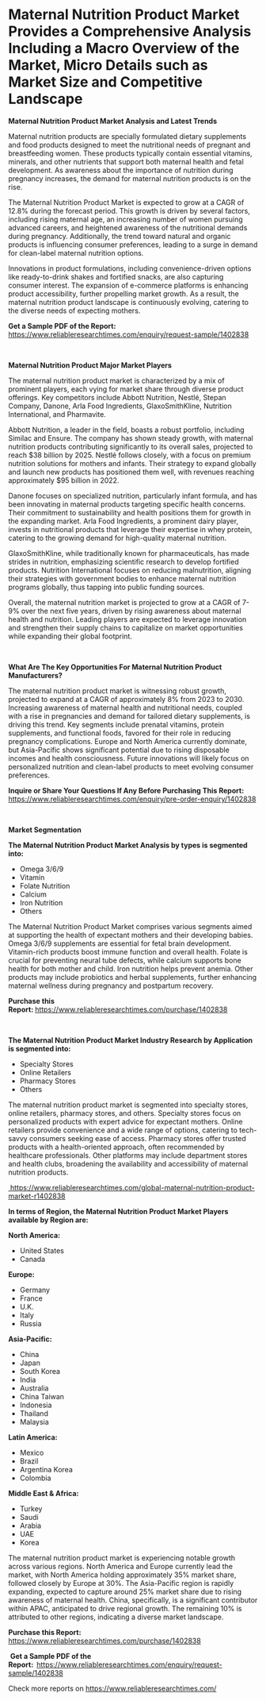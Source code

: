 <p><h1>Maternal Nutrition Product Market Provides a Comprehensive Analysis Including a Macro Overview of the Market, Micro Details such as Market Size and Competitive Landscape</h1></p><p><strong>Maternal Nutrition Product Market Analysis and Latest Trends</strong></p>
<p><p>Maternal nutrition products are specially formulated dietary supplements and food products designed to meet the nutritional needs of pregnant and breastfeeding women. These products typically contain essential vitamins, minerals, and other nutrients that support both maternal health and fetal development. As awareness about the importance of nutrition during pregnancy increases, the demand for maternal nutrition products is on the rise.</p><p>The Maternal Nutrition Product Market is expected to grow at a CAGR of 12.8% during the forecast period. This growth is driven by several factors, including rising maternal age, an increasing number of women pursuing advanced careers, and heightened awareness of the nutritional demands during pregnancy. Additionally, the trend toward natural and organic products is influencing consumer preferences, leading to a surge in demand for clean-label maternal nutrition options. </p><p>Innovations in product formulations, including convenience-driven options like ready-to-drink shakes and fortified snacks, are also capturing consumer interest. The expansion of e-commerce platforms is enhancing product accessibility, further propelling market growth. As a result, the maternal nutrition product landscape is continuously evolving, catering to the diverse needs of expecting mothers.</p></p>
<p><strong>Get a Sample PDF of the Report:&nbsp;</strong> <a href="https://www.reliableresearchtimes.com/enquiry/request-sample/1402838?utm_campaign=3227&utm_medium=2&utm_source=Github&utm_content=ia&utm_term=28032025&utm_id=maternal-nutrition-product">https://www.reliableresearchtimes.com/enquiry/request-sample/1402838</a></p>
<p>&nbsp;</p>
<p><strong>Maternal Nutrition Product Major Market Players</strong></p>
<p><p>The maternal nutrition product market is characterized by a mix of prominent players, each vying for market share through diverse product offerings. Key competitors include Abbott Nutrition, Nestlé, Stepan Company, Danone, Arla Food Ingredients, GlaxoSmithKline, Nutrition International, and Pharmavite.</p><p>Abbott Nutrition, a leader in the field, boasts a robust portfolio, including Similac and Ensure. The company has shown steady growth, with maternal nutrition products contributing significantly to its overall sales, projected to reach $38 billion by 2025. Nestlé follows closely, with a focus on premium nutrition solutions for mothers and infants. Their strategy to expand globally and launch new products has positioned them well, with revenues reaching approximately $95 billion in 2022.</p><p>Danone focuses on specialized nutrition, particularly infant formula, and has been innovating in maternal products targeting specific health concerns. Their commitment to sustainability and health positions them for growth in the expanding market. Arla Food Ingredients, a prominent dairy player, invests in nutritional products that leverage their expertise in whey protein, catering to the growing demand for high-quality maternal nutrition.</p><p>GlaxoSmithKline, while traditionally known for pharmaceuticals, has made strides in nutrition, emphasizing scientific research to develop fortified products. Nutrition International focuses on reducing malnutrition, aligning their strategies with government bodies to enhance maternal nutrition programs globally, thus tapping into public funding sources.</p><p>Overall, the maternal nutrition market is projected to grow at a CAGR of 7-9% over the next five years, driven by rising awareness about maternal health and nutrition. Leading players are expected to leverage innovation and strengthen their supply chains to capitalize on market opportunities while expanding their global footprint.</p></p>
<p>&nbsp;</p>
<p><strong>What Are The Key Opportunities For Maternal Nutrition Product Manufacturers?</strong></p>
<p><p>The maternal nutrition product market is witnessing robust growth, projected to expand at a CAGR of approximately 8% from 2023 to 2030. Increasing awareness of maternal health and nutritional needs, coupled with a rise in pregnancies and demand for tailored dietary supplements, is driving this trend. Key segments include prenatal vitamins, protein supplements, and functional foods, favored for their role in reducing pregnancy complications. Europe and North America currently dominate, but Asia-Pacific shows significant potential due to rising disposable incomes and health consciousness. Future innovations will likely focus on personalized nutrition and clean-label products to meet evolving consumer preferences.</p></p>
<p><strong>Inquire or Share Your Questions If Any Before Purchasing This Report:</strong> <a href="https://www.reliableresearchtimes.com/enquiry/pre-order-enquiry/1402838?utm_campaign=3227&utm_medium=2&utm_source=Github&utm_content=ia&utm_term=28032025&utm_id=maternal-nutrition-product">https://www.reliableresearchtimes.com/enquiry/pre-order-enquiry/1402838</a></p>
<p>&nbsp;</p>
<p><strong>Market Segmentation</strong></p>
<p><strong>The Maternal Nutrition Product Market Analysis by types is segmented into:</strong></p>
<p><ul><li>Omega 3/6/9</li><li>Vitamin</li><li>Folate Nutrition</li><li>Calcium</li><li>Iron Nutrition</li><li>Others</li></ul></p>
<p><p>The Maternal Nutrition Product Market comprises various segments aimed at supporting the health of expectant mothers and their developing babies. Omega 3/6/9 supplements are essential for fetal brain development. Vitamin-rich products boost immune function and overall health. Folate is crucial for preventing neural tube defects, while calcium supports bone health for both mother and child. Iron nutrition helps prevent anemia. Other products may include probiotics and herbal supplements, further enhancing maternal wellness during pregnancy and postpartum recovery.</p></p>
<p><strong>Purchase this Report:&nbsp;</strong><a href="https://www.reliableresearchtimes.com/purchase/1402838?utm_campaign=3227&utm_medium=2&utm_source=Github&utm_content=ia&utm_term=28032025&utm_id=maternal-nutrition-product">https://www.reliableresearchtimes.com/purchase/1402838</a></p>
<p>&nbsp;</p>
<p><strong>The Maternal Nutrition Product Market Industry Research by Application is segmented into:</strong></p>
<p><ul><li>Specialty Stores</li><li>Online Retailers</li><li>Pharmacy Stores</li><li>Others</li></ul></p>
<p><p>The maternal nutrition product market is segmented into specialty stores, online retailers, pharmacy stores, and others. Specialty stores focus on personalized products with expert advice for expectant mothers. Online retailers provide convenience and a wide range of options, catering to tech-savvy consumers seeking ease of access. Pharmacy stores offer trusted products with a health-oriented approach, often recommended by healthcare professionals. Other platforms may include department stores and health clubs, broadening the availability and accessibility of maternal nutrition products.</p></p>
<p><a href="https://www.reliableresearchtimes.com/global-maternal-nutrition-product-market-r1402838?utm_campaign=3227&utm_medium=2&utm_source=Github&utm_content=ia&utm_term=28032025&utm_id=maternal-nutrition-product">&nbsp;https://www.reliableresearchtimes.com/global-maternal-nutrition-product-market-r1402838</a></p>
<p><strong>In terms of Region, the Maternal Nutrition Product Market Players available by Region are:</strong></p>
<p>
    <p> <strong> North America: </strong>
        <ul>
            <li>United States</li>
            <li>Canada</li>
        </ul>
        </p> 
    <p> <strong> Europe: </strong>
        <ul>
            <li>Germany</li>
            <li>France</li>
            <li>U.K.</li>
            <li>Italy</li>
            <li>Russia</li>
        </ul>
        </p> 
    <p> <strong> Asia-Pacific: </strong>
        <ul>
            <li>China</li>
            <li>Japan</li>
            <li>South Korea</li>
            <li>India</li>
            <li>Australia</li>
            <li>China Taiwan</li>
            <li>Indonesia</li>
            <li>Thailand</li>
            <li>Malaysia</li>
        </ul>
        </p> 
    <p> <strong> Latin America: </strong>
        <ul>
            <li>Mexico</li>
            <li>Brazil</li>
            <li>Argentina Korea</li>
            <li>Colombia</li>
        </ul>
        </p> 
    <p> <strong> Middle East & Africa: </strong>
        <ul>
            <li>Turkey</li>
            <li>Saudi</li>
            <li>Arabia</li>
            <li>UAE</li>
            <li>Korea</li>
        </ul>
    </p>
    </p>
<p><p>The maternal nutrition product market is experiencing notable growth across various regions. North America and Europe currently lead the market, with North America holding approximately 35% market share, followed closely by Europe at 30%. The Asia-Pacific region is rapidly expanding, expected to capture around 25% market share due to rising awareness of maternal health. China, specifically, is a significant contributor within APAC, anticipated to drive regional growth. The remaining 10% is attributed to other regions, indicating a diverse market landscape.</p></p>
<p><strong>Purchase this Report: </strong><a href="https://www.reliableresearchtimes.com/purchase/1402838?utm_campaign=3227&utm_medium=2&utm_source=Github&utm_content=ia&utm_term=28032025&utm_id=maternal-nutrition-product">https://www.reliableresearchtimes.com/purchase/1402838</a></p>
<p>&nbsp;<strong>Get a Sample PDF of the Report:&nbsp;&nbsp;</strong><a href="https://www.reliableresearchtimes.com/enquiry/request-sample/1402838?utm_campaign=3227&utm_medium=2&utm_source=Github&utm_content=ia&utm_term=28032025&utm_id=maternal-nutrition-product">https://www.reliableresearchtimes.com/enquiry/request-sample/1402838</a></p>
<p><strong></strong></p>
<p>Check more reports on <a href="https://www.reliableresearchtimes.com/?utm_campaign=3227&utm_medium=2&utm_source=Github&utm_content=ia&utm_term=28032025&utm_id=maternal-nutrition-product">https://www.reliableresearchtimes.com/</a></p>